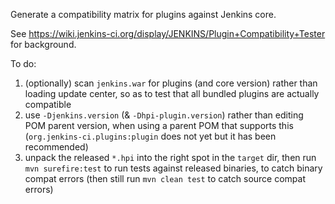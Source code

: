 Generate a compatibility matrix for plugins against Jenkins core.

See https://wiki.jenkins-ci.org/display/JENKINS/Plugin+Compatibility+Tester for background.

To do:

1. (optionally) scan `jenkins.war` for plugins (and core version) rather than loading update center, so as to test that all bundled plugins are actually compatible
2. use `-Djenkins.version` (& `-Dhpi-plugin.version`) rather than editing POM parent version, when using a parent POM that supports this (`org.jenkins-ci.plugins:plugin` does not yet but it has been recommended)
3. unpack the released `*.hpi` into the right spot in the `target` dir, then run `mvn surefire:test` to run tests against released binaries, to catch binary compat errors (then still run `mvn clean test` to catch source compat errors)
